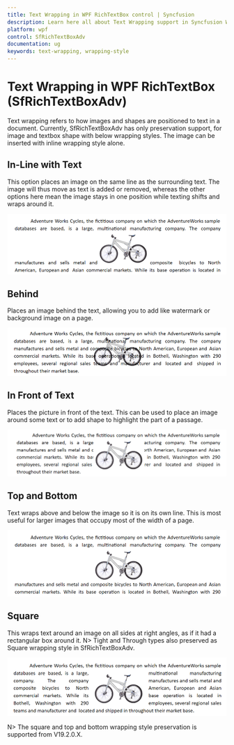 ```yaml
---
title: Text Wrapping in WPF RichTextBox control | Syncfusion
description: Learn here all about Text Wrapping support in Syncfusion WPF RichTextBox (SfRichTextBoxAdv) control and more.
platform: wpf
control: SfRichTextBoxAdv
documentation: ug
keywords: text-wrapping, wrapping-style
---
```

# Text Wrapping in WPF RichTextBox (SfRichTextBoxAdv)
Text wrapping refers to how images and shapes are positioned to text in a document. Currently, SfRichTextBoxAdv has only preservation support, for image and textbox shape with below wrapping styles.  The image can be inserted with inline wrapping style alone.

## In-Line with Text
This option places an image on the same line as the surrounding text. The image will thus move as text is added or removed, whereas the other options here mean the image stays in one position while texting shifts and wraps around it.

![In Line](Text-Wrapping_images/inline.PNG)

## Behind
Places an image behind the text, allowing you to add like watermark or background image on a page.

![Behind](Text-Wrapping_images/behind.PNG)

## In Front of Text
Places the picture in front of the text. This can be used to place an image around some text or to add shape to highlight the part of a passage.

![In Front](Text-Wrapping_images/infront.PNG)

## Top and Bottom
Text wraps above and below the image so it is on its own line. This is most useful for larger images that occupy most of the width of a page.

![Top and Bottom](Text-Wrapping_images/TopandBottom.PNG)

## Square
This wraps text around an image on all sides at right angles, as if it had a rectangular box around it.
N> Tight and Through types also preserved as Square wrapping style in SfRichTextBoxAdv.

![Square](Text-Wrapping_images/Square.PNG)


N> The square and top and bottom wrapping style preservation is supported from V19.2.0.X.
 


